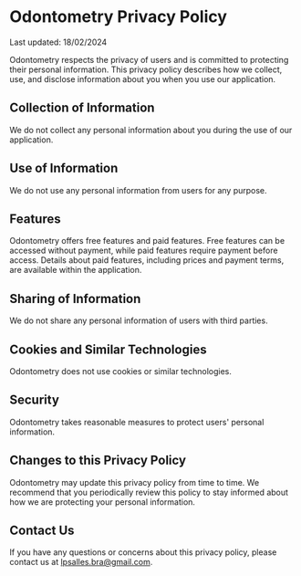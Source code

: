 # Odontometry Privacy Policy

Last updated: 18/02/2024

Odontometry respects the privacy of users and is committed to protecting their personal information. This privacy policy describes how we collect, use, and disclose information about you when you use our application.

## Collection of Information

We do not collect any personal information about you during the use of our application.

## Use of Information

We do not use any personal information from users for any purpose.

## Features

Odontometry offers free features and paid features. Free features can be accessed without payment, while paid features require payment before access. Details about paid features, including prices and payment terms, are available within the application.

## Sharing of Information

We do not share any personal information of users with third parties.

## Cookies and Similar Technologies

Odontometry does not use cookies or similar technologies.

## Security

Odontometry takes reasonable measures to protect users' personal information.

## Changes to this Privacy Policy

Odontometry may update this privacy policy from time to time. We recommend that you periodically review this policy to stay informed about how we are protecting your personal information.

## Contact Us

If you have any questions or concerns about this privacy policy, please contact us at lpsalles.bra@gmail.com.

